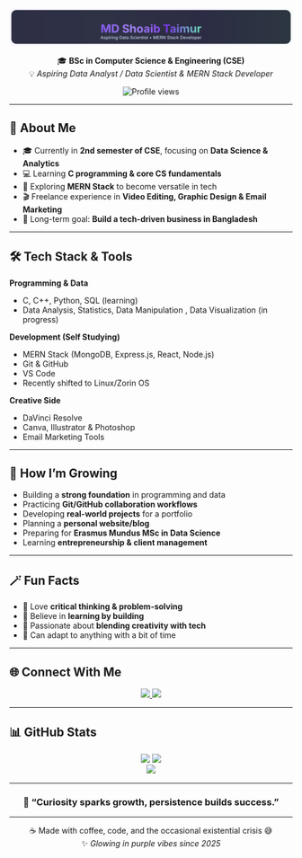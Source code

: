 <div align="center">

![MD Shoaib Taimur](assets/name-badge.svg)


🎓 **BSc in Computer Science & Engineering (CSE)**  
💡 *Aspiring Data Analyst / Data Scientist & MERN Stack Developer*  

<img src="https://komarev.com/ghpvc/?username=ShoaibTaimur&label=Profile%20views&color=8b5cf6&style=flat-square" alt="Profile views" />

</div>

---

## 🌠 About Me  
- 🎓 Currently in **2nd semester of CSE**, focusing on **Data Science & Analytics**  
- 💻 Learning **C programming & core CS fundamentals**  
- 🧠 Exploring **MERN Stack** to become versatile in tech  
- 🎬 Freelance experience in **Video Editing, Graphic Design & Email Marketing**  
- 🚀 Long-term goal: **Build a tech-driven business in Bangladesh**  

---

## 🛠️ Tech Stack & Tools 
**Programming & Data** 
- C, C++, Python, SQL (learning)
-  Data Analysis, Statistics, Data Manipulation , Data Visualization (in progress)

**Development (Self Studying)** 
- MERN Stack (MongoDB, Express.js, React, Node.js)
- Git & GitHub
- VS Code
- Recently shifted to Linux/Zorin OS

**Creative Side** 
- DaVinci Resolve
- Canva, Illustrator & Photoshop
- Email Marketing Tools

---

## 🌱 How I’m Growing  
- Building a **strong foundation** in programming and data  
- Practicing **Git/GitHub collaboration workflows**  
- Developing **real-world projects** for a portfolio  
- Planning a **personal website/blog**  
- Preparing for **Erasmus Mundus MSc in Data Science**  
- Learning **entrepreneurship & client management**  

---

## 🪄 Fun Facts  
- 🧩 Love **critical thinking & problem-solving**  
- 🧠 Believe in **learning by building**  
- 🎨 Passionate about **blending creativity with tech**  
- 🔄 Can adapt to anything with a bit of time  

---

## 🌐 Connect With Me  
<div align="center">

<a href="https://www.linkedin.com/in/shoaaib-taimur" target="_blank">
  <img src="https://img.shields.io/badge/LinkedIn-%230A66C2.svg?&style=for-the-badge&logo=linkedin&logoColor=white"/>
</a>
<a href="https://www.facebook.com/share/16gMMQzpVh/" target="_blank">
  <img src="https://img.shields.io/badge/Facebook-%231877F2.svg?&style=for-the-badge&logo=facebook&logoColor=white"/>
</a>

</div>

---

## 📊 GitHub Stats  
<div align="center">

<img src="https://github-readme-stats.vercel.app/api?username=ShoaibTaimur&show_icons=true&theme=tokyonight&hide_border=true&border_radius=12" height="160" />
<img src="https://github-readme-streak-stats.herokuapp.com/?user=ShoaibTaimur&theme=tokyonight&hide_border=true&border_radius=12" height="160" />

<br/>

<img src="https://github-readme-stats.vercel.app/api/top-langs/?username=ShoaibTaimur&layout=compact&theme=tokyonight&hide_border=true&border_radius=12" height="160" />

</div>

---

<div align="center">

### 💫 “Curiosity sparks growth, persistence builds success.”  

---

☕ Made with coffee, code, and the occasional existential crisis 😅  
✨ *Glowing in purple vibes since 2025*  

</div>


